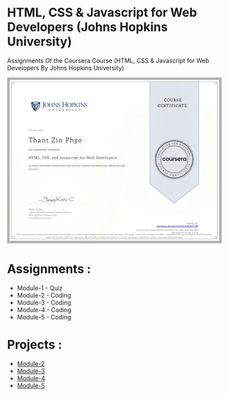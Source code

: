 # HTML, CSS & Javascript for Web Developers (Johns Hopkins University)

Assignments Of the Coursera Course (HTML, CSS & Javascript for Web Developers By Johns Hopkins University)

![Course Completion certificate](https://github.com/ThantZinPhyo-OP/thantzinphyo-op.github.io/blob/main/Certificate.jpg)


# Assignments : 

* Module-1 - Quiz 
* Module-2 - Coding
* Module-3 - Coding
* Module-4 - Coding
* Module-5 - Coding


# Projects :

* [Module-2](https://thantzinphyo-op.github.io/Assignment/Module-2/index.html)
* [Module-3](https://thantzinphyo-op.github.io/Assignment/Module-3/index.html)
* [Module-4](https://thantzinphyo-op.github.io/Assignment/Module-4/index.html)
* [Module-5](https://thantzinphyo-op.github.io/Assignment/Module-5/index.html)
